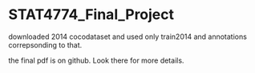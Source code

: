 # STAT4774_Final_Project

downloaded 2014 cocodataset and used only train2014 and annotations correpsonding to that.

the final pdf is on github. Look there for more details.
